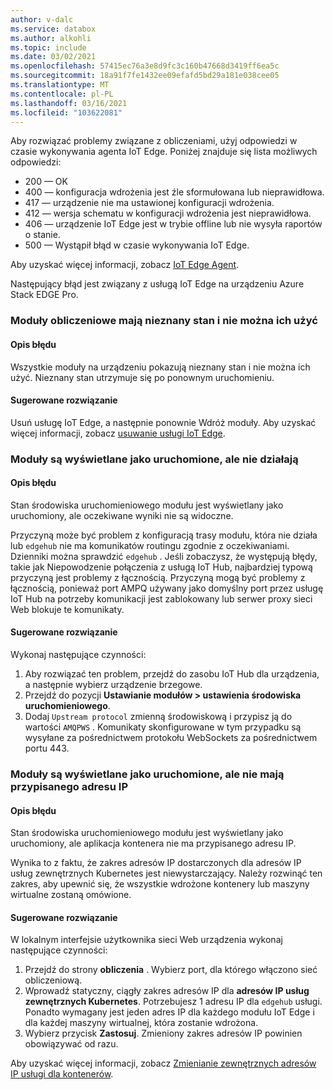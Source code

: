 ```yaml
---
author: v-dalc
ms.service: databox
ms.author: alkohli
ms.topic: include
ms.date: 03/02/2021
ms.openlocfilehash: 57415ec76a3e8d9fc3c160b47668d3419ff6ea5c
ms.sourcegitcommit: 18a91f7fe1432ee09efafd5bd29a181e038cee05
ms.translationtype: MT
ms.contentlocale: pl-PL
ms.lasthandoff: 03/16/2021
ms.locfileid: "103622081"
---
```

Aby rozwiązać problemy związane z obliczeniami, użyj odpowiedzi w czasie wykonywania agenta IoT Edge. Poniżej znajduje się lista możliwych odpowiedzi:

* 200 — OK
* 400 — konfiguracja wdrożenia jest źle sformułowana lub nieprawidłowa.
* 417 — urządzenie nie ma ustawionej konfiguracji wdrożenia.
* 412 — wersja schematu w konfiguracji wdrożenia jest nieprawidłowa.
* 406 — urządzenie IoT Edge jest w trybie offline lub nie wysyła raportów o stanie.
* 500 — Wystąpił błąd w czasie wykonywania IoT Edge.

Aby uzyskać więcej informacji, zobacz [IoT Edge Agent](../articles/iot-edge/iot-edge-runtime.md?preserve-view=true&view=iotedge-2018-06#iot-edge-agent).

Następujący błąd jest związany z usługą IoT Edge na urządzeniu Azure Stack EDGE Pro.

### <a name="compute-modules-have-unknown-status-and-cant-be-used"></a>Moduły obliczeniowe mają nieznany stan i nie można ich użyć

#### <a name="error-description"></a>Opis błędu

Wszystkie moduły na urządzeniu pokazują nieznany stan i nie można ich użyć. Nieznany stan utrzymuje się po ponownym uruchomieniu.<!--Original Support ticket relates to trying to deploy a container app on a Hub. Based on the work item, I assume the error description should not be that specific, and that the error applies to Azure Stack Edge Devices, which is the focus of this troubleshooting.-->

#### <a name="suggested-solution"></a>Sugerowane rozwiązanie

Usuń usługę IoT Edge, a następnie ponownie Wdróż moduły. Aby uzyskać więcej informacji, zobacz [usuwanie usługi IoT Edge](../articles/databox-online/azure-stack-edge-j-series-manage-compute.md#remove-iot-edge-service).


### <a name="modules-show-as-running-but-are-not-working"></a>Moduły są wyświetlane jako uruchomione, ale nie działają

#### <a name="error-description"></a>Opis błędu

Stan środowiska uruchomieniowego modułu jest wyświetlany jako uruchomiony, ale oczekiwane wyniki nie są widoczne. 

Przyczyną może być problem z konfiguracją trasy modułu, która nie działa lub `edgehub` nie ma komunikatów routingu zgodnie z oczekiwaniami. Dzienniki można sprawdzić `edgehub` . Jeśli zobaczysz, że występują błędy, takie jak Niepowodzenie połączenia z usługą IoT Hub, najbardziej typową przyczyną jest problemy z łącznością. Przyczyną mogą być problemy z łącznością, ponieważ port AMPQ używany jako domyślny port przez usługę IoT Hub na potrzeby komunikacji jest zablokowany lub serwer proxy sieci Web blokuje te komunikaty.

#### <a name="suggested-solution"></a>Sugerowane rozwiązanie

Wykonaj następujące czynności:
1. Aby rozwiązać ten problem, przejdź do zasobu IoT Hub dla urządzenia, a następnie wybierz urządzenie brzegowe. 
1. Przejdź do pozycji **Ustawianie modułów > ustawienia środowiska uruchomieniowego**. 
1. Dodaj `Upstream protocol` zmienną środowiskową i przypisz ją do wartości `AMQPWS` . Komunikaty skonfigurowane w tym przypadku są wysyłane za pośrednictwem protokołu WebSockets za pośrednictwem portu 443.

### <a name="modules-show-as-running-but-do-not-have-an-ip-assigned"></a>Moduły są wyświetlane jako uruchomione, ale nie mają przypisanego adresu IP

#### <a name="error-description"></a>Opis błędu

Stan środowiska uruchomieniowego modułu jest wyświetlany jako uruchomiony, ale aplikacja kontenera nie ma przypisanego adresu IP. 

Wynika to z faktu, że zakres adresów IP dostarczonych dla adresów IP usług zewnętrznych Kubernetes jest niewystarczający. Należy rozwinąć ten zakres, aby upewnić się, że wszystkie wdrożone kontenery lub maszyny wirtualne zostaną omówione.

#### <a name="suggested-solution"></a>Sugerowane rozwiązanie

W lokalnym interfejsie użytkownika sieci Web urządzenia wykonaj następujące czynności:
1. Przejdź do strony **obliczenia** . Wybierz port, dla którego włączono sieć obliczeniową. 
1. Wprowadź statyczny, ciągły zakres adresów IP dla **adresów IP usług zewnętrznych Kubernetes**. Potrzebujesz 1 adresu IP dla `edgehub` usługi. Ponadto wymagany jest jeden adres IP dla każdego modułu IoT Edge i dla każdej maszyny wirtualnej, która zostanie wdrożona. 
1. Wybierz przycisk **Zastosuj**. Zmieniony zakres adresów IP powinien obowiązywać od razu.

Aby uzyskać więcej informacji, zobacz [Zmienianie zewnętrznych adresów IP usługi dla kontenerów](../articles/databox-online/azure-stack-edge-j-series-manage-compute.md#change-external-service-ips-for-containers).